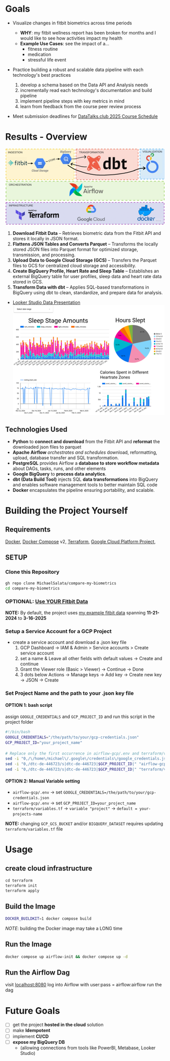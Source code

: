 # Goals
- Visualize changes in fitbit biometrics across time periods
	- **WHY**: my fitbit wellness report has been broken for months and I would like to see how activities impact my health
	- **Example Use Cases**: see the impact of a...
		- fitness routine
		- medication
		- stressful life event
- Practice building a robust and scalable data pipeline with each technology's best practices
	1. develop a schema based on the Data API and Analysis needs
	2. incrementally read each technology's documentation and build pipeline
	3. implement pipeline steps with key metrics in mind
	4. learn from feedback from the course peer review process

- Meet submission deadlines for [DataTalks.club 2025 Course Schedule](https://courses.datatalks.club/de-zoomcamp-2025/)

# Results - Overview
![Data Pipeline visualized](https://github.com/MichaelSalata/compare-my-biometrics/blob/main/imgs/orchestration_visualized.png)

1. **Download Fitbit Data** – Retrieves biometric data from the Fitbit API and stores it locally in JSON format.
2. **Flattens JSON Tables and Converts Parquet** – Transforms the locally stored JSON files into Parquet format for optimized storage, transmission, and processing.
3. **Upload Data to Google Cloud Storage (GCS)** – Transfers the Parquet files to GCS for centralized cloud storage and accessibility.
4. **Create BigQuery Profile, Heart Rate and Sleep Table** – Establishes an external BigQuery table for user profiles, sleep data and heart rate data stored in GCS.
5. **Transform Data with dbt** – Applies SQL-based transformations in BigQuery using dbt to clean, standardize, and prepare data for analysis.

- [Looker Studio Data Presentation](https://lookerstudio.google.com/reporting/62d48d66-0361-4d53-9927-ed9a604cafd9/page/30qCF)
![Looker Studio Preview](https://github.com/MichaelSalata/compare-my-biometrics/blob/main/imgs/Screenshot%20from%202025-03-24%2020-08-14.png)

## Technologies Used
- **Python** to **connect and download** from the Fitbit API and **reformat** the downloaded json files to parquet
- **Apache Airflow** *orchestrates and schedules* download, reformatting, upload, database transfer and SQL transformation.
- **PostgreSQL** provides Airflow a **database to store workflow metadata** about DAGs, tasks, runs, and other elements
- **Google BigQuery** to **process data analytics**.
- **dbt (Data Build Tool)** injects SQL **data transformations** into BigQuery and enables software management tools to better maintain SQL code 
- **Docker** encapsulates the pipeline ensuring portability, and scalable.

# Building the Project Yourself
## Requirements
[Docker](https://docs.docker.com/get-docker/),  [Docker Compose](https://docs.docker.com/compose/install/) v2,  [Terraform](https://developer.hashicorp.com/terraform/install?product_intent=terraform),  [Google Cloud Platform Project](https://console.cloud.google.com/),  

## SETUP
### Clone this Repository
```bash
gh repo clone MichaelSalata/compare-my-biometrics
cd compare-my-biometrics
```

### OPTIONAL: [Use YOUR Fitbit Data](https://github.com/MichaelSalata/compare-my-biometrics/blob/main/Include-Your-Fitbit-Data.md)
**NOTE:** By default, the project uses [my example fitbit data](https://github.com/MichaelSalata/compare-my-biometrics/tree/main/airflow-gcp/example_data)  spanning **11-21-2024**  to  **3-16-2025**

### Setup a Service Account for a GCP Project 
- create a service account and download a .json key file
	1. GCP Dashboard -> IAM & Admin > Service accounts > Create service account
	2. set a name & Leave all other fields with default values -> Create and continue
	3. Grant the Viewer role (Basic > Viewer) -> Continue -> Done
	4. 3 dots below Actions -> Manage keys -> Add key -> Create new key -> JSON -> Create

### Set **Project Name** and the **path to your  .json key file**
#### OPTION 1: bash script
assign `GOOGLE_CREDENTIALS` and `GCP_PROJECT_ID`  and run this script in the project folder
```bash
#!/bin/bash
GOOGLE_CREDENTIALS="/the/path/to/your/gcp-credentials.json"
GCP_PROJECT_ID="your_project_name"

# Replace only the first occurrence in airflow-gcp/.env and terraform/variables.tf
sed -i "0,/\/home\/michael\/.google\/credentials\/google_credentials.json/s|/home/michael/.google/credentials/google_credentials.json|$GOOGLE_CREDENTIALS|" "airflow-gcp/.env"
sed -i "0,/dtc-de-446723/s|dtc-de-446723|$GCP_PROJECT_ID|" "airflow-gcp/.env"
sed -i "0,/dtc-de-446723/s|dtc-de-446723|$GCP_PROJECT_ID|" "terraform/variables.tf"

```
#### OPTION 2: Manual Variable setting
- `airflow-gcp/.env` -> set `GOOGLE_CREDENTIALS=/the/path/to/your/gcp-credentials.json` 
- `airflow-gcp/.env` -> set `GCP_PROJECT_ID=your_project_name`
- `terraform/variables.tf` -> `variable "project"` -> `default = your-projects-name`

**NOTE:** changing `GCP_GCS_BUCKET` and/or `BIGQUERY_DATASET` requires updating `terraform/variables.tf` file

# Usage
## create cloud infrastructure
```
cd terraform
terraform init
terraform apply
```
## Build the Image
```bash
DOCKER_BUILDKIT=1 docker compose build
```
*NOTE*: building the Docker image may take a LONG time
## Run the Image
```bash
docker compose up airflow-init && docker compose up -d
```
## Run the Airflow Dag
visit [localhost:8080](http://localhost:8080/)
log into Airflow with user:pass = airflow:airflow
run the dag 

# Future Goals
- [ ] get the project **hosted in the cloud** solution
- [ ] make **Idempotent**
- [ ] implement **CI/CD**
- [ ] **expose my BigQuery DB**
	- (allowing connections from tools like PowerBI, Metabase, Looker Studio)
